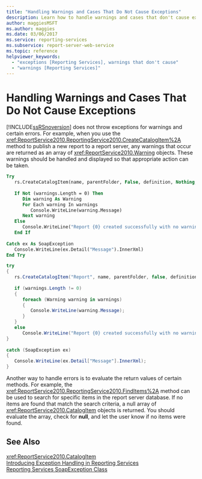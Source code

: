 ```yaml
---
title: "Handling Warnings and Cases That Do Not Cause Exceptions"
description: Learn how to handle warnings and cases that don't cause exceptions so that appropriate action can be taken.
author: maggiesMSFT
ms.author: maggies
ms.date: 03/06/2017
ms.service: reporting-services
ms.subservice: report-server-web-service
ms.topic: reference
helpviewer_keywords:
  - "exceptions [Reporting Services], warnings that don't cause"
  - "warnings [Reporting Services]"
---
```

# Handling Warnings and Cases That Do Not Cause Exceptions
  [!INCLUDE[ssRSnoversion](../../../includes/ssrsnoversion-md.md)] does not throw exceptions for warnings and certain errors. For example, when you use the <xref:ReportService2010.ReportingService2010.CreateCatalogItem%2A> method to publish a new report to a report server, any warnings that occur are returned as an array of <xref:ReportService2010.Warning> objects. These warnings should be handled and displayed so that appropriate action can be taken.  
  
```vb  
Try  
   rs.CreateCatalogItem(name, parentFolder, False, definition, Nothing, warnings)  
  
   If Not (warnings.Length = 0) Then  
      Dim warning As Warning  
      For Each warning In warnings  
         Console.WriteLine(warning.Message)  
      Next warning  
   Else  
      Console.WriteLine("Report {0} created successfully with no warnings", name)  
   End If  
  
Catch ex As SoapException  
   Console.WriteLine(ex.Detail("Message").InnerXml)  
End Try  
```  
  
```csharp  
try  
{  
   rs.CreateCatalogItem("Report", name, parentFolder, false, definition, null, out warnings);  
  
   if (warnings.Length != 0)  
   {  
      foreach (Warning warning in warnings)  
      {  
         Console.WriteLine(warning.Message);  
      }  
   }  
   else  
      Console.WriteLine("Report {0} created successfully with no warnings", name);  
}  
  
catch (SoapException ex)  
{  
   Console.WriteLine(ex.Detail["Message"].InnerXml);  
}  
```  
  
 Another way to handle errors is to evaluate the return values of certain methods. For example, the <xref:ReportService2010.ReportingService2010.FindItems%2A> method can be used to search for specific items in the report server database. If no items are found that match the search criteria, a null array of <xref:ReportService2010.CatalogItem> objects is returned. You should evaluate the array, check for **null**, and let the user know if no items were found.  
  
## See Also  
 <xref:ReportService2010.CatalogItem>   
 [Introducing Exception Handling in Reporting Services](../../../reporting-services/report-server-web-service-net-framework-exception-handling/introducing-exception-handling-in-reporting-services.md)   
 [Reporting Services SoapException Class](../../../reporting-services/report-server-web-service-net-framework-exception-handling/soapexception-class/reporting-services-soapexception-class.md)  
  
  
